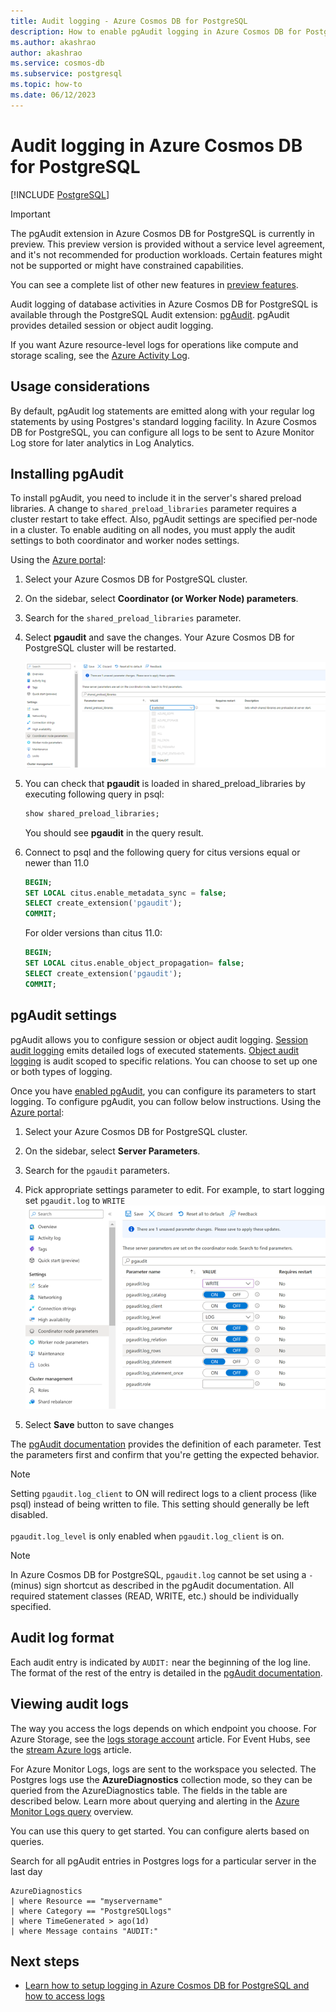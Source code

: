 ```yaml
---
title: Audit logging - Azure Cosmos DB for PostgreSQL
description: How to enable pgAudit logging in Azure Cosmos DB for PostgreSQL.
ms.author: akashrao
author: akashrao
ms.service: cosmos-db
ms.subservice: postgresql
ms.topic: how-to
ms.date: 06/12/2023
---
```


# Audit logging in Azure Cosmos DB for PostgreSQL

[!INCLUDE [PostgreSQL](../includes/appliesto-postgresql.md)]

> [!IMPORTANT]
> The pgAudit extension in Azure Cosmos DB for PostgreSQL is currently in preview. This
> preview version is provided without a service level agreement, and it's not
> recommended for production workloads. Certain features might not be supported
> or might have constrained capabilities.
>
> You can see a complete list of other new features in [preview features](product-updates.md).

Audit logging of database activities in Azure Cosmos DB for PostgreSQL is available through the PostgreSQL Audit extension: [pgAudit](https://www.pgaudit.org/). pgAudit provides detailed session or object audit logging.

If you want Azure resource-level logs for operations like compute and storage scaling, see the [Azure Activity Log](../../azure-monitor/essentials/platform-logs-overview.md).

## Usage considerations
By default, pgAudit log statements are emitted along with your regular log statements by using Postgres's standard logging facility. In Azure Cosmos DB for PostgreSQL, you can configure all logs to be sent to Azure Monitor Log store for later analytics in Log Analytics. 

## Installing pgAudit

To install pgAudit, you need to include it in the server's shared preload libraries. A change to `shared_preload_libraries` parameter requires a cluster restart to take effect. Also, pgAudit settings are specified per-node in a cluster. To enable auditing on all nodes, you must apply the audit settings to both coordinator and worker nodes settings.

Using the [Azure portal](https://portal.azure.com):

 1. Select your Azure Cosmos DB for PostgreSQL cluster.
 1. On the sidebar, select **Coordinator (or Worker Node) parameters**.
 1. Search for the `shared_preload_libraries` parameter.
 1. Select **pgaudit** and save the changes. Your Azure Cosmos DB for PostgreSQL cluster will be restarted.
   
    [![Screenshot of shared preload libraries in Azure portal.](media/howto-enable-pgaudit/shared-preload-libraries.png)](media/howto-enable-pgaudit/shared-preload-libraries-expanded.png#lightbox)

 1. You can check that **pgaudit** is loaded in shared_preload_libraries by executing following query in psql:
      ```SQL
      show shared_preload_libraries;
      ```
      You should see **pgaudit** in the query result. 

 1. Connect to psql and the following query for citus versions equal or newer than 11.0
     ```SQL
     BEGIN; 
     SET LOCAL citus.enable_metadata_sync = false; 
     SELECT create_extension('pgaudit'); 
     COMMIT; 
      ```
    
    For older versions than citus 11.0: 
       ```SQL
     BEGIN; 
     SET LOCAL citus.enable_object_propagation= false; 
     SELECT create_extension('pgaudit'); 
     COMMIT; 
      ```

## pgAudit settings

pgAudit allows you to configure session or object audit logging. [Session audit logging](https://github.com/pgaudit/pgaudit/blob/master/README.md#session-audit-logging) emits detailed logs of executed statements. [Object audit logging](https://github.com/pgaudit/pgaudit/blob/master/README.md#object-audit-logging) is audit scoped to specific relations. You can choose to set up one or both types of logging. 

Once you have [enabled pgAudit](#installing-pgaudit), you can configure its parameters to start logging. 
To configure pgAudit, you can follow below instructions. 
Using the [Azure portal](https://portal.azure.com):

   1. Select your Azure Cosmos DB for PostgreSQL cluster.
   2. On the sidebar, select **Server Parameters**.
   3. Search for the `pgaudit` parameters.
   4. Pick appropriate settings parameter to edit. For example, to start logging set `pgaudit.log` to `WRITE`
            [ ![Screenshot of audit parameters in Azure portal.](media/howto-enable-pgaudit/audit-parameters.png)](media/howto-enable-pgaudit/audit-parameters-expanded.png.png#lightbox)

   5. Select **Save** button to save changes

 The [pgAudit documentation](https://github.com/pgaudit/pgaudit/blob/master/README.md#settings) provides the definition of each parameter. Test the parameters first and confirm that you're getting the expected behavior.

> [!NOTE]
> Setting `pgaudit.log_client` to ON will redirect logs to a client process (like psql) instead of being written to file. This setting should generally be left disabled. <br> <br>
> `pgaudit.log_level` is only enabled when `pgaudit.log_client` is on.

> [!NOTE]
> In Azure Cosmos DB for PostgreSQL, `pgaudit.log` cannot be set using a `-` (minus) sign shortcut as described in the pgAudit documentation. All required statement classes (READ, WRITE, etc.) should be individually specified.

## Audit log format
Each audit entry is indicated by `AUDIT:` near the beginning of the log line. The format of the rest of the entry is detailed in the [pgAudit documentation](https://github.com/pgaudit/pgaudit/blob/master/README.md#format).


## Viewing audit logs
The way you access the logs depends on which endpoint you choose. For Azure Storage, see the [logs storage account](../../azure-monitor/essentials/resource-logs.md#send-to-azure-storage) article. For Event Hubs, see the [stream Azure logs](../../azure-monitor/essentials/resource-logs.md#send-to-azure-event-hubs) article.

For Azure Monitor Logs, logs are sent to the workspace you selected. The Postgres logs use the **AzureDiagnostics** collection mode, so they can be queried from the AzureDiagnostics table. The fields in the table are described below. Learn more about querying and alerting in the [Azure Monitor Logs query](../../azure-monitor/logs/log-query-overview.md) overview.

You can use this query to get started. You can configure alerts based on queries.

Search for all pgAudit entries in Postgres logs for a particular server in the last day
```kusto
AzureDiagnostics
| where Resource == "myservername"
| where Category == "PostgreSQLlogs"
| where TimeGenerated > ago(1d) 
| where Message contains "AUDIT:"
```

## Next steps

- [Learn how to setup logging in Azure Cosmos DB for PostgreSQL and how to access logs](howto-logging.md)